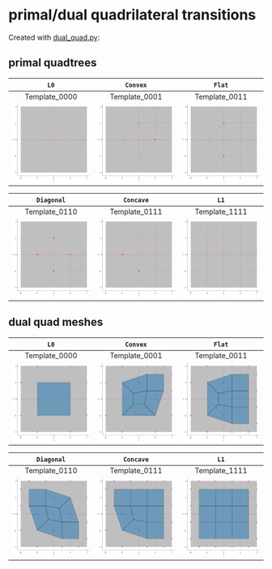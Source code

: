# primal/dual quadrilateral transitions

Created with [dual_quad.py](../src/ptg/dual_quad.py):

## primal quadtrees

| `L0` | `Convex` | `Flat` |
|:---:|:---:|:---:|
| Template_0000 | Template_0001 | Template_0011 |
| ![primal_quad_0000](fig/primal_quad_0000.png) | ![primal_quad_0001](fig/primal_quad_0001.png) | ![primal_quad_0011](fig/primal_quad_0011.png) |

| `Diagonal` | `Concave` | `L1` |
|:---:|:---:|:---:|
| Template_0110 | Template_0111 | Template_1111 |
| ![primal_quad_0110](fig/primal_quad_0110.png) | ![primal_quad_0111](fig/primal_quad_0111.png) | ![primal_quad_1111](fig/primal_quad_1111.png) | 

## dual quad meshes

| `L0` | `Convex` | `Flat` |
|:---:|:---:|:---:|
| Template_0000 | Template_0001 | Template_0011 |
| ![dual_quad_0000](fig/dual_quad_0000.png) | ![dual_quad_0001](fig/dual_quad_0001.png) | ![dual_quad_0011](fig/dual_quad_0011.png) |

| `Diagonal` | `Concave` | `L1` |
|:---:|:---:|:---:|
| Template_0110 | Template_0111 | Template_1111 |
| ![dual_quad_0110](fig/dual_quad_0110.png) | ![dual_quad_0111](fig/dual_quad_0111.png) | ![dual_quad_1111](fig/dual_quad_1111.png) | 
